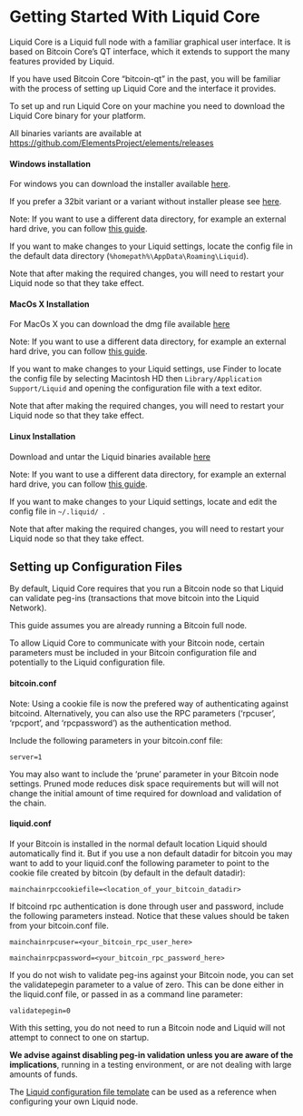 # Getting Started With Liquid Core

Liquid Core is a Liquid full node with a familiar graphical user interface. It is based on Bitcoin Core’s QT interface, which it extends to support the many features provided by Liquid.

If you have used Bitcoin Core “bitcoin-qt” in the past, you will be familiar with the process of setting up Liquid Core and the interface it provides.

To set up and run Liquid Core on your machine you need to download the Liquid Core binary for your platform.

All binaries variants are available at https://github.com/ElementsProject/elements/releases


#### Windows installation

For windows you can download the installer available [here](https://github.com/ElementsProject/elements/releases/download/elements-0.17.0/elements-0.17.0-win64-setup-unsigned.exe).

If you prefer a 32bit variant or a variant without installer please see [here](https://github.com/ElementsProject/elements/releases).

Note: If you want to use a different data directory, for example an external hard drive, you can follow [this guide](https://bitzuma.com/posts/moving-the-bitcoin-core-data-directory/).

If you want to make changes to your Liquid settings, locate the config file in the default data directory (`%homepath%\AppData\Roaming\Liquid`).

Note that after making the required changes, you will need to restart your Liquid node so that they take effect.


#### MacOs X Installation 

For MacOs X you can download the dmg file available [here](https://github.com/ElementsProject/elements/releases/download/elements-0.17.0/liquid-0.17.0-osx-unsigned.dmg)

Note: If you want to use a different data directory, for example an external hard drive, you can follow [this guide](https://bitzuma.com/posts/moving-the-bitcoin-core-data-directory/).

If you want to make changes to your Liquid settings, use Finder to locate the config file by selecting Macintosh HD then `Library/Application Support/Liquid` and opening the configuration file with a text editor.

Note that after making the required changes, you will need to restart your Liquid node so that they take effect.


#### Linux Installation 

Download and untar the Liquid binaries available [here](https://github.com/ElementsProject/elements/releases/download/elements-0.17.0/liquid-0.17.0-x86_64-linux-gnu.tar.gz)

Note: If you want to use a different data directory, for example an external hard drive, you can follow [this guide](https://bitzuma.com/posts/moving-the-bitcoin-core-data-directory/).

If you want to make changes to your Liquid settings, locate and edit the config file in `~/.liquid/ `.

Note that after making the required changes, you will need to restart your Liquid node so that they take effect.


## Setting up Configuration Files

By default, Liquid Core requires that you run a Bitcoin node so that Liquid can validate peg-ins (transactions that move bitcoin into the Liquid Network).

This guide assumes you are already running a Bitcoin full node.

To allow Liquid Core to communicate with your Bitcoin node, certain parameters must be included in your Bitcoin configuration file and potentially to the Liquid configuration file.


#### bitcoin.conf

Note: Using a cookie file is now the prefered way of authenticating against bitcoind. Alternatively, you can also use the RPC parameters (‘rpcuser’, ‘rpcport’, and ‘rpcpassword’) as the authentication method.

Include the following parameters in your bitcoin.conf file:

`server=1`

You may also want to include the ‘prune’ parameter in your Bitcoin node settings. Pruned mode reduces disk space requirements but will will not change the initial amount of time required for download and validation of the chain.

#### liquid.conf

If your Bitcoin is installed in the normal default location Liquid should automatically find it.  But if you use a non default datadir for bitcoin you may want to add to your liquid.conf the following parameter to point to the cookie file created by bitcoin (by default in the default datadir):

`mainchainrpccookiefile=<location_of_your_bitcoin_datadir>`

If bitcoind rpc authentication is done through user and password, include the following parameters instead. Notice that these values should be taken from your bitcoin.conf file.

`mainchainrpcuser=<your_bitcoin_rpc_user_here>`


`mainchainrpcpassword=<your_bitcoin_rpc_password_here>`


If you do not wish to validate peg-ins against your Bitcoin node, you can set the validatepegin parameter to a value of zero. This can be done either in the liquid.conf file, or passed in as a command line parameter:

`validatepegin=0`

With this setting, you do not need to run a Bitcoin node and Liquid will not attempt to connect to one on startup. 

**We advise against disabling peg-in validation unless you are aware of the implications**, running in a testing environment, or are not dealing with large amounts of funds.  

The [Liquid configuration file template](https://github.com/Blockstream/liquid/blob/liquid.3.14.1/share/examples/liquid.conf) can be used as a reference when configuring your own Liquid node.

